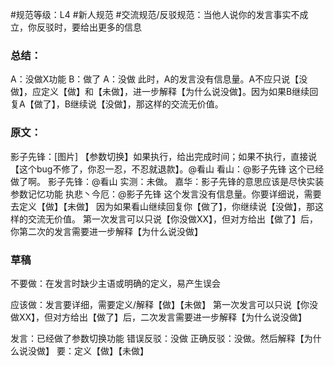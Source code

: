 #规范等级：L4 
#新人规范
#交流规范/反驳规范：当他人说你的发言事实不成立，你反驳时，要给出更多的信息
### 总结：
A：没做X功能
B：做了
A：没做
此时，A的发言没有信息量。A不应只说【没做】，应定义【做】和【未做】，进一步解释【为什么说没做】。因为如果B继续回复A【做了】，B继续说【没做】，那这样的交流无价值。

### 原文：
影子先锋：[图片] 【参数切换】如果执行，给出完成时间；如果不执行，直接说【这个bug不修了，你忍一忍，不忍就退款】。@看山
看山：@影子先锋 这个已经做了啊。
影子先锋：@看山 实测：未做。
嘉华：影子先锋的意思应该是尽快实装 参数记忆功能
执悲丶今厄：@影子先锋 这个发言没有信息量。你要详细说，需要去定义【做】【未做】
因为如果看山继续回复你【做了】，你继续说【没做】，那这样的交流无价值。
第一次发言可以只说【你没做XX】，但对方给出【做了】后，你第二次的发言需要进一步解释【为什么说没做】

### 草稿
不要做：在发言时缺少主语或明确的定义，易产生误会

应该做：发言要详细，需要定义/解释【做】【未做】
第一次发言可以只说【你没做XX】，但对方给出【做了】后，二次发言需要进一步解释【为什么说没做】

发言：已经做了参数切换功能
错误反驳：没做
正确反驳：没做。然后解释【为什么说没做】
要：定义【做】【未做】